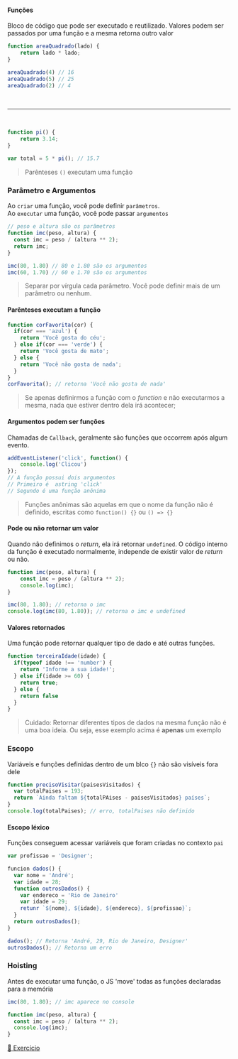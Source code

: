 #### Funções
Bloco de código que pode ser executado e reutilizado. Valores podem ser passados por uma função e a mesma retorna outro valor

```js
function areaQuadrado(lado) {
    return lado * lado;
}

areaQuadrado(4) // 16
areaQuadrado(5) // 25
areaQuadrado(2) // 4
```
</br>

---

</br>

```js
function pi() {
    return 3.14;
}

var total = 5 * pi(); // 15.7
```
> Parênteses `()` executam uma função

### Parâmetro e Argumentos
Ao `criar` uma função, você pode definir `parâmetros`.</br>
Ao `executar` uma função, você pode passar `argumentos`

```js
// peso e altura são os parâmetros
function imc(peso, altura) {
  const imc = peso / (altura ** 2);
  return imc;
}

imc(80, 1.80) // 80 e 1.80 são os argumentos
imc(60, 1.70) // 60 e 1.70 são os argumentos
```

> Separar por vírgula cada parâmetro. Você pode definir mais de um parâmetro ou nenhum.

#### Parênteses executam a função

```js
function corFavorita(cor) {
  if(cor === 'azul') {
    return 'Você gosta do céu';
  } else if(cor === 'verde') {
    return 'Você gosta de mato';
  } else {
    return 'Você não gosta de nada';
  }
}
corFavorita(); // retorna 'Você não gosta de nada'
```
> Se apenas definirmos a função com o *function* e não executarmos a mesma, nada que estiver dentro dela irá acontecer;

#### Argumentos podem ser funções
Chamadas de `Callback`, geralmente são funções que occorrem após algum evento.

```js
addEventListener('click', function() {
    console.log('Clicou')
});
// A função possui dois argumentos
// Primeiro é  astring 'click'
// Segundo é uma função anônima
```

> Funções anônimas são aquelas em que o nome da função não é definido, escritas como `function() {}` ou `() => {}`

#### Pode ou não retornar um valor
Quando não definimos o *return*, ela irá retornar `undefined`. O código interno da função é executado normalmente, independe de existir valor de *return* ou não.

```js
function imc(peso, altura) {
    const imc = peso / (altura ** 2);
    console.log(imc);
}

imc(80, 1.80); // retorna o imc
console.log(imc(80, 1.80)); // retorna o imc e undefined
```

#### Valores retornados
Uma função pode retornar qualquer tipo de dado e até outras funções.

```js
function terceiraIdade(idade) {
  if(typeof idade !== 'number') {
    return 'Informe a sua idade!';
  } else if(idade >= 60) {
    return true;
  } else {
    return false
  }
}
```
> Cuidado: Retornar diferentes tipos de dados na mesma função não é uma boa ideia.
> Ou seja, esse exemplo acima é **apenas** um exemplo

### Escopo
Variáveis e funções definidas dentro de um blco `{}` não são visíveis fora dele

```js
function precisoVisitar(paisesVisitados) {
  var totalPaises = 193;
  return `Ainda faltam ${totalPAises - paisesVisitados} países`;
}
console.log(totalPaises); // erro, totalPaises não definido
```

#### Escopo léxico
Funções conseguem acessar variáveis que foram criadas no contexto `pai`

```js
var profissao = 'Designer';

funcion dados() {
  var nome = 'André';
  var idade = 28;
  function outrosDados() {
    var endereco = 'Rio de Janeiro'
    var idade = 29;
    retunr `${nome}, ${idade}, ${endereco}, ${profissao}`;
  }
  return outrosDados();
}

dados(); // Retorna 'André, 29, Rio de Janeiro, Designer'
outrosDados(); // Retorna um erro
```

### Hoisting
Antes de executar uma função, o JS 'move' todas as funções declaradas para a memória

```js
imc(80, 1.80); // imc aparece no console

function imc(peso, altura) {
  const imc = peso / (altura ** 2);
  console.log(imc);
}
```

[🔗 Exercício](functions.js)
